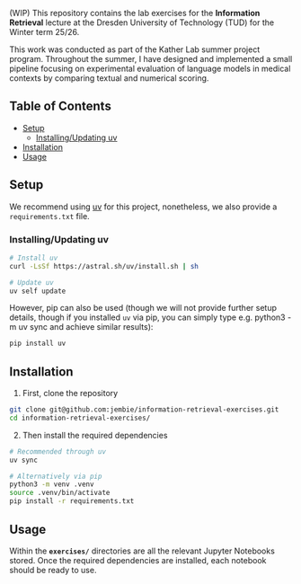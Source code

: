 (WIP)
This repository contains the lab exercises for the **Information Retrieval** lecture at the Dresden University of Technology (TUD) for the Winter term 25/26.

This work was conducted as part of the Kather Lab summer project program. Throughout the summer, I have designed and implemented a small pipeline focusing on experimental evaluation of language models in medical contexts by comparing textual and numerical scoring.

## Table of Contents
- [Setup](#setup)
  - [Installing/Updating uv](#installing/updatinguv)
- [Installation](#installation)
- [Usage](#usage)

## Setup
We recommend using [uv](https://docs.astral.sh/uv/) for this project, nonetheless, we also provide a `requirements.txt` file.

### Installing/Updating uv
```bash
# Install uv
curl -LsSf https://astral.sh/uv/install.sh | sh

# Update uv
uv self update
```

However, pip can also be used (though we will not provide further setup details, though if you installed `uv` via pip, you can simply type e.g. python3 -m uv sync and achieve similar results):
```bash
pip install uv
```

## Installation
1. First, clone the repository
```bash
git clone git@github.com:jembie/information-retrieval-exercises.git
cd information-retrieval-exercises/
```

2. Then install the required dependencies
```bash
# Recommended through uv
uv sync

# Alternatively via pip
python3 -m venv .venv
source .venv/bin/activate
pip install -r requirements.txt
```

## Usage
Within the **`exercises/`** directories are all the relevant Jupyter Notebooks stored. Once the required dependencies are installed, each notebook should be ready to use.
